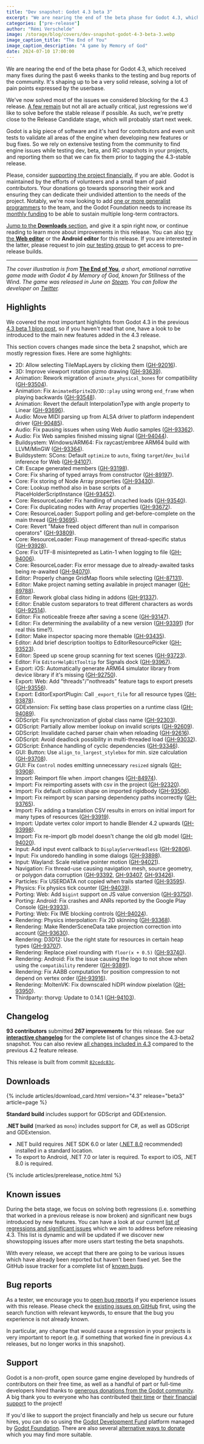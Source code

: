 ```yaml
---
title: "Dev snapshot: Godot 4.3 beta 3"
excerpt: "We are nearing the end of the beta phase for Godot 4.3, which is shaping up to be a very solid release, solving a lot of pain points."
categories: ["pre-release"]
author: "Rémi Verschelde"
image: /storage/blog/covers/dev-snapshot-godot-4-3-beta-3.webp
image_caption_title: "The End of You"
image_caption_description: "A game by Memory of God"
date: 2024-07-10 17:00:00
---
```


We are nearing the end of the beta phase for Godot 4.3, which received many fixes during the past 6 weeks thanks to the testing and bug reports of the community. It's shaping up to be a very solid release, solving a lot of pain points expressed by the userbase.

We've now solved most of the issues we considered blocking for the 4.3 release. [A few remain](https://github.com/orgs/godotengine/projects/61/views/1) but not all are actually critical, just regressions we'd like to solve before the stable release if possible. As such, we're pretty close to the Release Candidate stage, which will probably start next week.

Godot is a big piece of software and it's hard for contributors and even unit tests to validate all areas of the engine when developing new features or bug fixes. So we rely on extensive testing from the community to find engine issues while testing dev, beta, and RC snapshots in your projects, and reporting them so that we can fix them prior to tagging the 4.3-stable release.

Please, consider [supporting the project financially](#support), if you are able. Godot is maintained by the efforts of volunteers and a small team of paid contributors. Your donations go towards sponsoring their work and ensuring they can dedicate their undivided attention to the needs of the project.
Notably, we're now looking to add [one or more generalist programmers](https://godot.foundation/jobs/senior-generalist-c++-programmer/) to the team, and the Godot Foundation needs to increase its [monthly funding](https://fund.godotengine.org/) to be able to sustain multiple long-term contractors.

[Jump to the **Downloads** section](#downloads), and give it a spin right now, or continue reading to learn more about improvements in this release. You can also [try the **Web editor**](https://editor.godotengine.org/releases/4.3.beta3/) or the **Android editor** for this release. If you are interested in the latter, please request to join [our testing group](https://groups.google.com/g/godot-testers) to get access to pre-release builds.

---

*The cover illustration is from* [**The End of You**](https://store.steampowered.com/app/2962000/The_End_of_You/), *a short, emotional narrative game made with Godot 4 by Memory of God, known for* Stillness of the Wind. *The game was released in June on [Steam](https://store.steampowered.com/app/2962000/The_End_of_You/). You can follow the developer on [Twitter](https://x.com/memoryofgod).*

## Highlights

We covered the most important highlights from Godot 4.3 in the previous [4.3 beta 1 blog post](/article/dev-snapshot-godot-4-3-beta-1/), so if you haven't read that one, have a look to be introduced to the main new features added in the 4.3 release.

This section covers changes made since the beta 2 snapshot, which are mostly regression fixes. Here are some highlights:

- 2D: Allow selecting TileMapLayers by clicking them ([GH-92016](https://github.com/godotengine/godot/pull/92016)).
- 3D: Improve viewport rotation gizmo drawing ([GH-93639](https://github.com/godotengine/godot/pull/93639)).
- Animation: Rework migration of `animate_physical_bones` for compatibility ([GH-93504](https://github.com/godotengine/godot/pull/93504)).
- Animation: Fix `AnimatedSprite2D/3D::play` using wrong `end_frame` when playing backwards ([GH-93548](https://github.com/godotengine/godot/pull/93548)).
- Animation: Revert the default InterpolationType with angle property to Linear ([GH-93696](https://github.com/godotengine/godot/pull/93696)).
- Audio: Move MIDI parsing up from ALSA driver to platform independent driver ([GH-90485](https://github.com/godotengine/godot/pull/90485)).
- Audio: Fix pausing issues when using Web Audio samples ([GH-93362](https://github.com/godotengine/godot/pull/93362)).
- Audio: Fix Web samples finished missing signal ([GH-94044](https://github.com/godotengine/godot/pull/94044)).
- Buildsystem: Windows/ARM64: Fix raycast/embree ARM64 build with LLVM/MinGW ([GH-93364](https://github.com/godotengine/godot/pull/93364)).
- Buildsystem: SCons: Default `optimize` to `auto`, fixing `target`/`dev_build` inference for Web ([GH-94107](https://github.com/godotengine/godot/pull/94107)).
- C#: Escape generated members ([GH-93198](https://github.com/godotengine/godot/pull/93198)).
- Core: Fix sharing of typed arrays from constructor ([GH-89197](https://github.com/godotengine/godot/pull/89197)).
- Core: Fix storing of Node Array properties ([GH-93430](https://github.com/godotengine/godot/pull/93430)).
- Core: Lookup method also in base scripts of a PlaceHolderScriptInstance ([GH-93452](https://github.com/godotengine/godot/pull/93452)).
- Core: ResourceLoader: Fix handling of uncached loads ([GH-93540](https://github.com/godotengine/godot/pull/93540)).
- Core: Fix duplicating nodes with Array properties ([GH-93672](https://github.com/godotengine/godot/pull/93672)).
- Core: ResourceLoader: Support polling and get-before-complete on the main thread ([GH-93695](https://github.com/godotengine/godot/pull/93695)).
- Core: Revert "Make freed object different than null in comparison operators" ([GH-93809](https://github.com/godotengine/godot/pull/93809)).
- Core: ResourceLoader: Fixup management of thread-specific status ([GH-93928](https://github.com/godotengine/godot/pull/93928)).
- Core: Fix UTF-8 misintepreted as Latin-1 when logging to file ([GH-94006](https://github.com/godotengine/godot/pull/94006)).
- Core: ResourceLoader: Fix error message due to already-awaited tasks being re-awaited ([GH-94070](https://github.com/godotengine/godot/pull/94070)).
- Editor: Properly change GridMap floors while selecting ([GH-87131](https://github.com/godotengine/godot/pull/87131)).
- Editor: Make project naming setting available in project manager ([GH-89788](https://github.com/godotengine/godot/pull/89788)).
- Editor: Rework global class hiding in addons ([GH-91337](https://github.com/godotengine/godot/pull/91337)).
- Editor: Enable custom separators to treat different characters as words ([GH-92514](https://github.com/godotengine/godot/pull/92514)).
- Editor: Fix noticeable freeze after saving a scene ([GH-93147](https://github.com/godotengine/godot/pull/93147)).
- Editor: Fix determining the availability of a new version ([GH-93391](https://github.com/godotengine/godot/pull/93391)) (for real this time?).
- Editor: Make inspector spacing more themable ([GH-93435](https://github.com/godotengine/godot/pull/93435)).
- Editor: Add brief description tooltips to EditorResourcePicker ([GH-93523](https://github.com/godotengine/godot/pull/93523)).
- Editor: Speed up scene group scanning for text scenes ([GH-93723](https://github.com/godotengine/godot/pull/93723)).
- Editor: Fix `EditorHelpBitTooltip` for Signals dock ([GH-93967](https://github.com/godotengine/godot/pull/93967)).
- Export: iOS: Automatically generate ARM64 simulator library from device library if it's missing ([GH-92750](https://github.com/godotengine/godot/pull/92750)).
- Export: Web: Add "threads"/"nothreads" feature tags to export presets ([GH-93556](https://github.com/godotengine/godot/pull/93556)).
- Export: EditorExportPlugin: Call `_export_file` for all resource types ([GH-93878](https://github.com/godotengine/godot/pull/93878)).
- GDExtension: Fix setting base class properties on a runtime class ([GH-94089](https://github.com/godotengine/godot/pull/94089)).
- GDScript: Fix synchronization of global class name ([GH-92303](https://github.com/godotengine/godot/pull/92303)).
- GDScript: Partially allow member lookup on invalid scripts ([GH-92609](https://github.com/godotengine/godot/pull/92609)).
- GDScript: Invalidate cached parser chain when reloading ([GH-92616](https://github.com/godotengine/godot/pull/92616)).
- GDScript: Avoid deadlock possibility in multi-threaded load ([GH-93032](https://github.com/godotengine/godot/pull/93032)).
- GDScript: Enhance handling of cyclic dependencies ([GH-93346](https://github.com/godotengine/godot/pull/93346)).
- GUI: Button: Use `align_to_largest_stylebox` for min. size calculation ([GH-93708](https://github.com/godotengine/godot/pull/93708)).
- GUI: Fix `Control` nodes emitting unnecessary `resized` signals ([GH-93908](https://github.com/godotengine/godot/pull/93908)).
- Import: Reimport file when .import changes ([GH-84974](https://github.com/godotengine/godot/pull/84974)).
- Import: Fix reimporting assets with csv in the project ([GH-92320](https://github.com/godotengine/godot/pull/92320)).
- Import: Fix default collision shape on imported rigidbody ([GH-93506](https://github.com/godotengine/godot/pull/93506)).
- Import: Fix reimport by scan parsing dependency paths incorrectly ([GH-93765](https://github.com/godotengine/godot/pull/93765)).
- Import: Fix adding a translation CSV results in errors on initial import for many types of resources ([GH-93919](https://github.com/godotengine/godot/pull/93919)).
- Import: Update vertex color import to handle Blender 4.2 upwards ([GH-93998](https://github.com/godotengine/godot/pull/93998)).
- Import: Fix re-import glb model doesn't change the old glb model ([GH-94020](https://github.com/godotengine/godot/pull/94020)).
- Input: Add input event callback to `DisplayServerHeadless` ([GH-92806](https://github.com/godotengine/godot/pull/92806)).
- Input: Fix undoredo handling in some dialogs ([GH-93898](https://github.com/godotengine/godot/pull/93898)).
- Input: Wayland: Scale relative pointer motion ([GH-94021](https://github.com/godotengine/godot/pull/94021)).
- Navigation: Fix thread-use causing navigation mesh, source geometry, or polygon data corruption ([GH-93392](https://github.com/godotengine/godot/pull/93392), [GH-93407](https://github.com/godotengine/godot/pull/93407), [GH-93426](https://github.com/godotengine/godot/pull/93426)).
- Particles: Fix USERDATA not copied when trails started ([GH-93595](https://github.com/godotengine/godot/pull/93595)).
- Physics: Fix physics tick counter ([GH-94039](https://github.com/godotengine/godot/pull/94039)).
- Porting: Web: Add `bigint` support on JS value conversion ([GH-93750](https://github.com/godotengine/godot/pull/93750)).
- Porting: Android: Fix crashes and ANRs reported by the Google Play Console ([GH-93933](https://github.com/godotengine/godot/pull/93933)).
- Porting: Web: Fix IME blocking controls ([GH-94024](https://github.com/godotengine/godot/pull/94024)).
- Rendering: Physics interpolation: Fix 2D skinning ([GH-93368](https://github.com/godotengine/godot/pull/93368)).
- Rendering: Make RenderSceneData take projection correction into account ([GH-93630](https://github.com/godotengine/godot/pull/93630)).
- Rendering: D3D12: Use the right state for resources in certain heap types ([GH-93707](https://github.com/godotengine/godot/pull/93707)).
- Rendering: Replace pixel rounding with `floor(x + 0.5)` ([GH-93740](https://github.com/godotengine/godot/pull/93740)).
- Rendering: Android: Fix the issue causing the logo to not show when using the `compatibility` renderer ([GH-93891](https://github.com/godotengine/godot/pull/93891)).
- Rendering: Fix AABB computation for position compression to not depend on vertex order ([GH-93916](https://github.com/godotengine/godot/pull/93916)).
- Rendering: MoltenVK: Fix downscaled hiDPI window pixelation ([GH-93950](https://github.com/godotengine/godot/pull/93950)).
- Thirdparty: thorvg: Update to 0.14.1 ([GH-94103](https://github.com/godotengine/godot/pull/94103)).

## Changelog

**93 contributors** submitted **267 improvements** for this release. See our [**interactive changelog**](https://godotengine.github.io/godot-interactive-changelog/#4.3-beta3) for the complete list of changes since the 4.3-beta2 snapshot. You can also review [all changes included in 4.3](https://godotengine.github.io/godot-interactive-changelog/#4.3) compared to the previous 4.2 feature release.

This release is built from commit [`82cedc83c`](https://github.com/godotengine/godot/commit/82cedc83c9069125207c128f9a07ce3d82c317cc).

## Downloads

{% include articles/download_card.html version="4.3" release="beta3" article=page %}

**Standard build** includes support for GDScript and GDExtension.

**.NET build** (marked as `mono`) includes support for C#, as well as GDScript and GDExtension.
- .NET build requires .NET SDK 6.0 or later ([.NET 8.0](https://dotnet.microsoft.com/en-us/download/dotnet/8.0) recommended) installed in a standard location.
- To export to Android, .NET 7.0 or later is required. To export to iOS, .NET 8.0 is required.

{% include articles/prerelease_notice.html %}

## Known issues

During the beta stage, we focus on solving both regressions (i.e. something that worked in a previous release is now broken) and significant new bugs introduced by new features. You can have a look at our current [list of regressions and significant issues](https://github.com/orgs/godotengine/projects/61) which we aim to address before releasing 4.3. This list is dynamic and will be updated if we discover new showstopping issues after more users start testing the beta snapshots.

With every release, we accept that there are going to be various issues which have already been reported but haven't been fixed yet. See the GitHub issue tracker for a complete list of [known bugs](https://github.com/godotengine/godot/issues?q=is%3Aissue+is%3Aopen+label%3Abug+).

## Bug reports

As a tester, we encourage you to [open bug reports](https://github.com/godotengine/godot/issues) if you experience issues with this release. Please check the [existing issues on GitHub](https://github.com/godotengine/godot/issues) first, using the search function with relevant keywords, to ensure that the bug you experience is not already known.

In particular, any change that would cause a regression in your projects is very important to report (e.g. if something that worked fine in previous 4.x releases, but no longer works in this snapshot).

## Support

Godot is a non-profit, open source game engine developed by hundreds of contributors on their free time, as well as a handful of part or full-time developers hired thanks to [generous donations from the Godot community](https://fund.godotengine.org/). A big thank you to everyone who has contributed [their time](https://github.com/godotengine/godot/blob/master/AUTHORS.md) or [their financial support](https://github.com/godotengine/godot/blob/master/DONORS.md) to the project!

If you'd like to support the project financially and help us secure our future hires, you can do so using the [Godot Development Fund](https://fund.godotengine.org/) platform managed by [Godot Foundation](https://godot.foundation/). There are also several [alternative ways to donate](/donate) which you may find more suitable.
